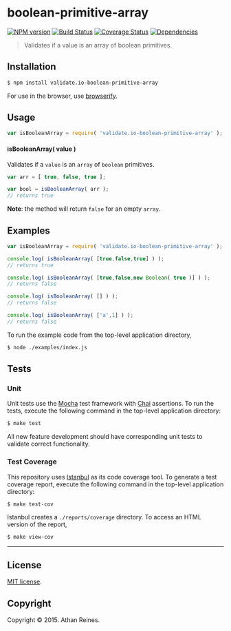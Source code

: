 boolean-primitive-array
===
[![NPM version][npm-image]][npm-url] [![Build Status][travis-image]][travis-url] [![Coverage Status][coveralls-image]][coveralls-url] [![Dependencies][dependencies-image]][dependencies-url]

> Validates if a value is an array of boolean primitives.


## Installation

``` bash
$ npm install validate.io-boolean-primitive-array
```

For use in the browser, use [browserify](https://github.com/substack/node-browserify).


## Usage

``` javascript
var isBooleanArray = require( 'validate.io-boolean-primitive-array' );
```

#### isBooleanArray( value )

Validates if a `value` is an `array` of `boolean` primitives.

``` javascript
var arr = [ true, false, true ];

var bool = isBooleanArray( arr );
// returns true
```

__Note__: the method will return `false` for an empty `array`.


## Examples

``` javascript
var isBooleanArray = require( 'validate.io-boolean-primitive-array' );

console.log( isBooleanArray( [true,false,true] ) );
// returns true

console.log( isBooleanArray( [true,false,new Boolean( true )] ) );
// returns false

console.log( isBooleanArray( [] ) );
// returns false

console.log( isBooleanArray( ['a',1] ) );
// returns false
```

To run the example code from the top-level application directory,

``` bash
$ node ./examples/index.js
```


## Tests

### Unit

Unit tests use the [Mocha](http://mochajs.org) test framework with [Chai](http://chaijs.com) assertions. To run the tests, execute the following command in the top-level application directory:

``` bash
$ make test
```

All new feature development should have corresponding unit tests to validate correct functionality.


### Test Coverage

This repository uses [Istanbul](https://github.com/gotwarlost/istanbul) as its code coverage tool. To generate a test coverage report, execute the following command in the top-level application directory:

``` bash
$ make test-cov
```

Istanbul creates a `./reports/coverage` directory. To access an HTML version of the report,

``` bash
$ make view-cov
```


---
## License

[MIT license](http://opensource.org/licenses/MIT). 


## Copyright

Copyright &copy; 2015. Athan Reines.


[npm-image]: http://img.shields.io/npm/v/validate.io-boolean-primitive-array.svg
[npm-url]: https://npmjs.org/package/validate.io-boolean-primitive-array

[travis-image]: http://img.shields.io/travis/validate-io/boolean-primitive-array/master.svg
[travis-url]: https://travis-ci.org/validate-io/boolean-primitive-array

[coveralls-image]: https://img.shields.io/coveralls/validate-io/boolean-primitive-array/master.svg
[coveralls-url]: https://coveralls.io/r/validate-io/boolean-primitive-array?branch=master

[dependencies-image]: http://img.shields.io/david/validate-io/boolean-primitive-array.svg
[dependencies-url]: https://david-dm.org/validate-io/boolean-primitive-array

[dev-dependencies-image]: http://img.shields.io/david/dev/validate-io/boolean-primitive-array.svg
[dev-dependencies-url]: https://david-dm.org/dev/validate-io/boolean-primitive-array

[github-issues-image]: http://img.shields.io/github/issues/validate-io/boolean-primitive-array.svg
[github-issues-url]: https://github.com/validate-io/boolean-primitive-array/issues
